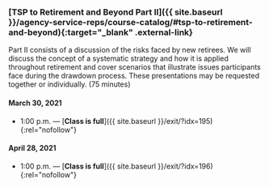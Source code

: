### [TSP to Retirement and Beyond Part II]({{ site.baseurl }}/agency-service-reps/course-catalog/#tsp-to-retirement-and-beyond){:target="\_blank" .external-link}

Part II consists of a discussion of the risks faced by new retirees. We will discuss the concept of a systematic strategy and how it is applied throughout retirement and cover scenarios that illustrate issues participants face during the drawdown process. These presentations may be requested together or individually. (75 minutes)

#### March 30, 2021

- 1:00 p.m. — [**Class is full**]({{ site.baseurl }}/exit/?idx=195){:rel="nofollow"}

#### April 28, 2021

- 1:00 p.m. — [**Class is full**]({{ site.baseurl }}/exit/?idx=196){:rel="nofollow"}
